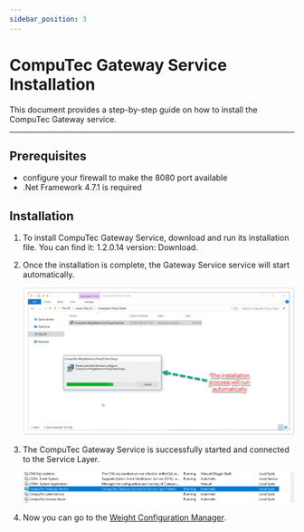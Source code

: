 ```yaml
---
sidebar_position: 3
---
```


# CompuTec Gateway Service Installation

This document provides a step-by-step guide on how to install the CompuTec Gateway service.

---

## Prerequisites

- configure your firewall to make the 8080 port available
- .Net Framework 4.7.1 is required

## Installation

1. To install CompuTec Gateway Service, download and run its installation file. You can find it: 1.2.0.14 version: Download<!-- TODO: Link -->.
2. Once the installation is complete, the Gateway Service service will start automatically.

    ![Proxy setup](./media/gateway-service-installation/proxy-setup.webp)
3. The CompuTec Gateway Service is successfully started and connected to the Service Layer.

    ![Service](./media/gateway-service-installation/service.webp)
4. Now you can go to the [Weight Configuration Manager](./computec-gateway-manager.md).

